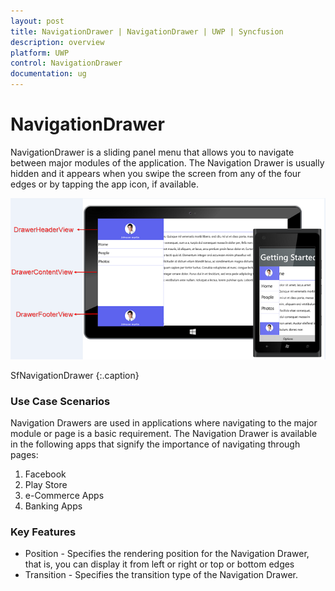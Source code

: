 ```yaml
---
layout: post
title: NavigationDrawer | NavigationDrawer | UWP | Syncfusion
description: overview 
platform: UWP
control: NavigationDrawer
documentation: ug
---
```


# NavigationDrawer 

NavigationDrawer is a sliding panel menu that allows you to navigate between major modules of the application. The Navigation Drawer is usually hidden and it appears when you swipe the screen from any of the four edges or by tapping the app icon, if available.

![](Overview_images/Overview_img1.png) 
                                              
SfNavigationDrawer
{:.caption}

### Use Case Scenarios

Navigation Drawers are used in applications where navigating to the major module or page is a basic requirement. The Navigation Drawer is available in the following apps that signify the importance of navigating through pages:

1. Facebook
2. Play Store
3. e-Commerce Apps
4. Banking Apps

### Key Features

* Position - Specifies the rendering position for the Navigation Drawer, that is, you can display it from left or right or top or bottom edges
* Transition - Specifies the transition type of the Navigation Drawer. 
